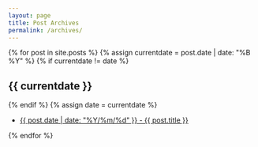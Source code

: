 ```yaml
---
layout: page
title: Post Archives
permalink: /archives/
---
```


{% for post in site.posts %}
{% assign currentdate = post.date | date: "%B %Y" %}
{% if currentdate != date %}
<h2 id="{{ currentdate }}">{{ currentdate }}</h2>
{% endif %}
{% assign date = currentdate %}
<ul class="fa-ul">
	<li><i class="fa-li fa fa-angle-double-right"></i><a href="{{ post.url | prepend: site.url }}">{{ post.date | date: "%Y/%m/%d" }} - {{ post.title }}</a></li>
</ul>
{% endfor %}